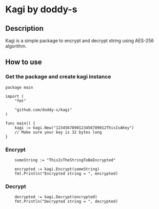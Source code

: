 # Kagi by doddy-s

## Description
Kagi is a simple package to encrypt and decrypt string using AES-256 algorithm.

## How to use

### Get the package and create kagi instance

```
package main

import (
	"fmt"

	"github.com/doddy-s/kagi"
)

func main() {
	kagi := kagi.New("1234567890123456789012ThisIsAKey")
    // Make sure your key is 32 bytes long
}
```

### Encrypt
```
    someString := "ThisIsTheStringToBeEncrypted"
    
	encrypted := kagi.Encrypt(someString)
	fmt.Println("Encrypted string = ", encrypted)
```

### Decrypt
```
    decrypted := kagi.Decrypt(encrypted)
	fmt.Println("Decrypted string = ", decrypted)
```